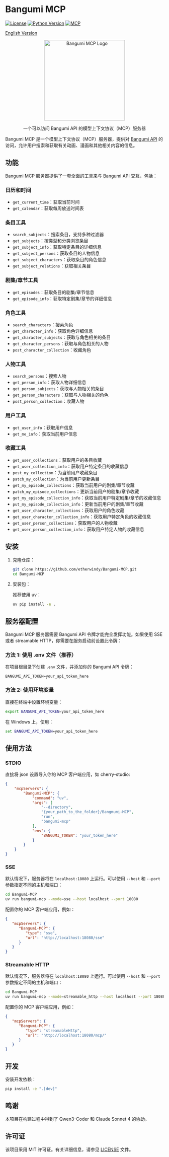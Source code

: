 # Bangumi MCP

[![License](https://img.shields.io/github/license/etherwindy/Bangumi-MCP)](LICENSE)
[![Python Version](https://img.shields.io/badge/python-3.10%2B-blue)](https://www.python.org/downloads/)
[![MCP](https://img.shields.io/badge/MCP-Server-orange)](https://modelcontextprotocol.io)

[English Version](README.md)

<p align="center">
  <img src="https://placehold.co/200x200/transparent/pink?font=Oswald&text=Bangumi\nM%20C%20P" alt="Bangumi MCP Logo" width="256" height="256">
</p>


<p align="center">
  一个可以访问 Bangumi API 的模型上下文协议（MCP）服务器
</p>

Bangumi MCP 是一个模型上下文协议（MCP）服务器，提供对 [Bangumi API](https://bangumi.github.io/api/) 的访问，允许用户搜索和获取有关动画、漫画和其他相关内容的信息。

## 功能

Bangumi MCP 服务器提供了一套全面的工具来与 Bangumi API 交互，包括：

### 日历和时间

- `get_current_time`：获取当前时间
- `get_calendar`：获取每周放送时间表

### 条目工具

- `search_subjects`：搜索条目，支持多种过滤器
- `get_subjects`：按类型和分类浏览条目
- `get_subject_info`：获取特定条目的详细信息
- `get_subject_persons`：获取条目的人物信息
- `get_subject_characters`：获取条目的角色信息
- `get_subject_relations`：获取相关条目

### 剧集/章节工具

- `get_episodes`：获取条目的剧集/章节信息
- `get_episode_info`：获取特定剧集/章节的详细信息

### 角色工具

- `search_characters`：搜索角色
- `get_character_info`：获取角色详细信息
- `get_character_subjects`：获取与角色相关的条目
- `get_character_persons`：获取与角色相关的人物
- `post_character_collection`：收藏角色

### 人物工具

- `search_persons`：搜索人物
- `get_person_info`：获取人物详细信息
- `get_person_subjects`：获取与人物相关的条目
- `get_person_characters`：获取与人物相关的角色
- `post_person_collection`：收藏人物

### 用户工具

- `get_user_info`：获取用户信息
- `get_me_info`：获取当前用户信息

### 收藏工具

- `get_user_collections`：获取用户的条目收藏
- `get_user_collection_info`：获取用户特定条目的收藏信息
- `post_my_collection`：为当前用户收藏条目
- `patch_my_collection`：为当前用户更新条目
- `get_my_episode_collections`：获取当前用户的剧集/章节收藏
- `patch_my_episode_collections`：更新当前用户的剧集/章节收藏
- `get_my_episode_collection_info`：获取当前用户特定剧集/章节的收藏信息
- `put_my_episode_collection_info`：更新当前用户的剧集/章节收藏
- `get_user_character_collections`：获取用户的角色收藏
- `get_user_character_collection_info`：获取用户特定角色的收藏信息
- `get_user_person_collections`：获取用户的人物收藏
- `get_user_person_collection_info`：获取用户特定人物的收藏信息

## 安装

1. 克隆仓库：

   ```bash
   git clone https://github.com/etherwindy/Bangumi-MCP.git
   cd Bangumi-MCP
   ```

2. 安装包：

   推荐使用 uv：

   ```bash
   uv pip install -e .
   ```

## 服务器配置

Bangumi MCP 服务器需要 Bangumi API 令牌才能完全发挥功能。如果使用 SSE 或者 streamable HTTP，你需要在服务启动前设置此令牌：

### 方法 1: 使用 .env 文件（推荐）

在项目根目录下创建 `.env` 文件，并添加你的 Bangumi API 令牌：

```env
BANGUMI_API_TOKEN=your_api_token_here
```

### 方法 2: 使用环境变量

直接在终端中设置环境变量：

```bash
export BANGUMI_API_TOKEN=your_api_token_here
```

在 Windows 上，使用：

```cmd
set BANGUMI_API_TOKEN=your_api_token_here
```

## 使用方法

### STDIO

直接将 json 设置导入你的 MCP 客户端应用，如 cherry-studio:

```json
{
    "mcpServers": {
        "Bangumi-MCP": {
            "command": "uv",
            "args": [
                "--directory",
                "{your_path_to_the_folder}/Bangmumi-MCP",
                "run",
                "bangumi-mcp"
            ],
            "env": {
                "BANGUMI_TOKEN": "your_token_here"
            }
        }
    }
}
```

### SSE

默认情况下，服务器将在 `localhost:18080` 上运行。可以使用 `--host` 和 `--port` 参数指定不同的主机和端口：

```bash
cd Bangumi-MCP
uv run bangumi-mcp --mode=sse --host localhost --port 18080
```

配置你的 MCP 客户端应用，例如：

```json
{
   "mcpServers": {
      "Bangumi-MCP": {
         "type": "sse",
         "url": "http://localhost:18080/sse"
      }
   }
}
```

### Streamable HTTP

默认情况下，服务器将在 `localhost:18080` 上运行。可以使用 `--host` 和 `--port` 参数指定不同的主机和端口：

```bash
cd Bangumi-MCP
uv run bangumi-mcp --mode=streamable_http --host localhost --port 18080
```

配置你的 MCP 客户端应用，例如：

```json
{
   "mcpServers": {
      "Bangumi-MCP": {
         "type": "streamableHttp",
         "url": "http://localhost:18080/mcp/"
      }
   }
}
```

## 开发

安装开发依赖：

```bash
pip install -e ".[dev]"
```

## 鸣谢

本项目在构建过程中得到了 Qwen3-Coder 和 Claude Sonnet 4 的协助。

## 许可证

该项目采用 MIT 许可证。有关详细信息，请参见 [LICENSE](LICENSE) 文件。
